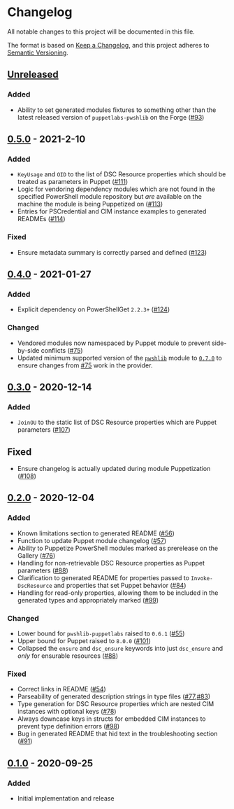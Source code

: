 # Changelog

All notable changes to this project will be documented in this file.

The format is based on [Keep a Changelog](https://keepachangelog.com/en/1.0.0/),
and this project adheres to [Semantic Versioning](https://semver.org/spec/v2.0.0.html).

## [Unreleased]

### Added

- Ability to set generated modules fixtures to something other than the latest released version of `puppetlabs-pwshlib` on the Forge ([#93](https://github.com/puppetlabs/Puppet.Dsc/issues/93))

## [0.5.0] - 2021-2-10

### Added

- `KeyUsage` and `OID` to the list of DSC Resource properties which should be treated as parameters in Puppet ([#111](https://github.com/puppetlabs/Puppet.Dsc/pull/111))
- Logic for vendoring dependency modules which are not found in the specified PowerShell module repository but _are_ available on the machine the module is being Puppetized on ([#113](https://github.com/puppetlabs/Puppet.Dsc/issues/113))
- Entries for PSCredential and CIM instance examples to generated READMEs ([#114](https://github.com/puppetlabs/Puppet.Dsc/issues/114))

### Fixed

- Ensure metadata summary is correctly parsed and defined ([#123](https://github.com/puppetlabs/Puppet.Dsc/issues/123))

## [0.4.0] - 2021-01-27

### Added

- Explicit dependency on PowerShellGet `2.2.3+` ([#124](https://github.com/puppetlabs/Puppet.Dsc/pull/124))

### Changed

- Vendored modules now namespaced by Puppet module to prevent side-by-side conflicts ([#75](https://github.com/puppetlabs/Puppet.Dsc/pull/75))
- Updated minimum supported version of the [`pwshlib`](https://forge.puppet.com/puppetlabs/pwshlib) module to [`0.7.0`](https://forge.puppet.com/modules/puppetlabs/pwshlib/changelog#070-2021-01-20) to ensure changes from [#75](https://github.com/puppetlabs/Puppet.Dsc/pull/75) work in the provider.

## [0.3.0] - 2020-12-14

### Added

- `JoinOU` to the static list of DSC Resource properties which are Puppet parameters ([#107](https://github.com/puppetlabs/Puppet.Dsc/pulls/107))

## Fixed

- Ensure changelog is actually updated during module Puppetization ([#108](https://github.com/puppetlabs/Puppet.Dsc/pull/))

## [0.2.0] - 2020-12-04

### Added

- Known limitations section to generated README ([#56](https://github.com/puppetlabs/Puppet.Dsc/pull/56))
- Function to update Puppet module changelog ([#57](https://github.com/puppetlabs/Puppet.Dsc/pull/57))
- Ability to Puppetize PowerShell modules marked as prerelease on the Gallery ([#76](https://github.com/puppetlabs/Puppet.Dsc/pull/76))
- Handling for non-retrievable DSC Resource properties as Puppet parameters ([#88](https://github.com/puppetlabs/Puppet.Dsc/pull/88))
- Clarification to generated README for properties passed to `Invoke-DscResource` and properties that set Puppet behavior ([#84](https://github.com/puppetlabs/Puppet.Dsc/pull/84))
- Handling for read-only properties, allowing them to be included in the generated types and appropriately marked ([#99](https://github.com/puppetlabs/Puppet.Dsc/pull/99))

### Changed

- Lower bound for `pwshlib-puppetlabs` raised to `0.6.1` ([#55](https://github.com/puppetlabs/Puppet.Dsc/pull/55))
- Upper bound for Puppet raised to `8.0.0` ([#101](https://github.com/puppetlabs/Puppet.Dsc/pull/101))
- Collapsed the `ensure` and `dsc_ensure` keywords into just `dsc_ensure` and _only_ for ensurable resources ([#88](https://github.com/puppetlabs/Puppet.Dsc/pull/88))

### Fixed

- Correct links in README ([#54](https://github.com/puppetlabs/Puppet.Dsc/pull/54))
- Parseability of generated description strings in type files ([#77](https://github.com/puppetlabs/Puppet.Dsc/pull/77),[#83](https://github.com/puppetlabs/Puppet.Dsc/pull/83))
- Type generation for DSC Resource properties which are nested CIM instances with optional keys ([#78](https://github.com/puppetlabs/Puppet.Dsc/pull/78))
- Always downcase keys in structs for embedded CIM instances to prevent type definition errors ([#98](https://github.com/puppetlabs/Puppet.Dsc/pull/98))
- Bug in generated README that hid text in the troubleshooting section ([#91](https://github.com/puppetlabs/Puppet.Dsc/pull/91))

## [0.1.0] - 2020-09-25

### Added

- Initial implementation and release

[Unreleased]: https://github.com/puppetlabs/Puppet.Dsc/compare/0.5.0...main
[0.5.0]: https://github.com/puppetlabs/Puppet.Dsc/releases/tag/0.5.0
[0.4.0]: https://github.com/puppetlabs/Puppet.Dsc/releases/tag/0.4.0
[0.3.0]: https://github.com/puppetlabs/Puppet.Dsc/releases/tag/0.3.0
[0.2.0]: https://github.com/puppetlabs/Puppet.Dsc/releases/tag/0.2.0
[0.1.0]: https://github.com/puppetlabs/Puppet.Dsc/releases/tag/0.1.0
